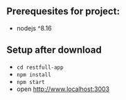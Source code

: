 ## Prerequesites for project: 
* nodejs ^8.16

## Setup after download

* `cd restfull-app`
* `npm install`
* `npm start`
* open http://www.localhost:3003